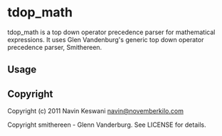 # tdop_math

tdop_math is a top down operator precedence parser for mathematical
expressions.  It uses Glen Vandenburg's generic top down operator
precedence parser, Smithereen.

## Usage



## Copyright

Copyright (c) 2011 Navin Keswani <navin@novemberkilo.com>

Copyright smithereen - Glenn Vanderburg. See LICENSE for details.

[crockford]: http://javascript.crockford.com/tdop/tdop.html
